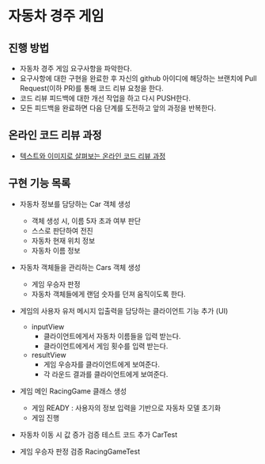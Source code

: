 # 자동차 경주 게임
## 진행 방법
* 자동차 경주 게임 요구사항을 파악한다.
* 요구사항에 대한 구현을 완료한 후 자신의 github 아이디에 해당하는 브랜치에 Pull Request(이하 PR)를 통해 코드 리뷰 요청을 한다.
* 코드 리뷰 피드백에 대한 개선 작업을 하고 다시 PUSH한다.
* 모든 피드백을 완료하면 다음 단계를 도전하고 앞의 과정을 반복한다.

## 온라인 코드 리뷰 과정
* [텍스트와 이미지로 살펴보는 온라인 코드 리뷰 과정](https://github.com/next-step/nextstep-docs/tree/master/codereview)

## 구현 기능 목록
- 자동차 정보를 담당하는 Car 객체 생성
  - 객체 생성 시, 이름 5자 초과 여부 판단
  - 스스로 판단하여 전진
  - 자동차 현재 위치 정보
  - 자동차 이름 정보
- 자동차 객체들을 관리하는 Cars 객체 생성
  - 게임 우승자 판정
  - 자동차 객체들에게 랜덤 숫자를 던져 움직이도록 한다.
- 게임의 사용자 유저 메시지 입출력을 담당하는 클라이언트 기능 추가 (UI)
  - inputView
     - 클라이언트에게서 자동차 이름들을 입력 받는다. 
     - 클라이언트에게서 게임 횟수를 입력 받는다.
  - resultView
     - 게임 우승자를 클라이언트에게 보여준다.
     - 각 라운드 결과를 클라이언트에게 보여준다.
- 게임 메인 RacingGame 클래스 생성
  - 게임 READY : 사용자의 정보 입력을 기반으로 자동차 모델 초기화
  - 게임 진행

- 자동차 이동 시 값 증가 검증 테스트 코드 추가 CarTest
- 게임 우승자 판정 검증 RacingGameTest